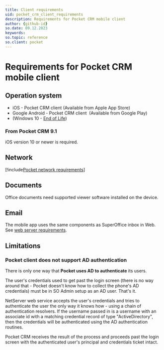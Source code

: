 ```yaml
---
title: Client requirements
uid: pocket_crm_client_requirements
description: Requirements for Pocket CRM mobile client
author: {github-id}
so.date: 09.12.2023
keywords:
so.topic: reference
so.client: pocket
---
```


# Requirements for Pocket CRM mobile client

## Operation system

* iOS - Pocket CRM client (Available from Apple App Store)
* Google Android - Pocket CRM client  (Available from Google Play)
* (Windows 10 - [End of Life][1])

### From Pocket CRM 9.1

iOS version 10 or newer is required.

## Network

[!include[Pocket network requirements](../includes/mobile-network-req.md)]

## Documents

Office documents need supported viewer software installed on the device.

## Email

The mobile app uses the same components as SuperOffice inbox in Web. See [web server requirements][2].

## Limitations

### Pocket client does not support AD authentication

There is only one way that **Pocket uses AD to authenticate** its users.

The user's credentials used to get past the login screen (there is no way around that - Pocket doesn't know how to collect the phone's AD credentials) must be in SO Admin setup as an AD user. That's it.

NetServer web service accepts the user's credentials and tries to authenticate the user the only way it knows how - using a chain of authentication resolvers. If the username passed in is a username with an associate id with a matching credential record of type "ActiveDirectory", then the credentials will be authenticated using the AD authentication routines.

Pocket CRM receives the result of the process and proceeds past the login screen with the authenticated user's principal and credentials ticket intact.

<!--Referenced links-->
[1]: https://community.superoffice.com/en/product-releases/whats-new/product/pocket-crm-app-end-of-life-for-the-microsoft-windows-10-mobile-phone/
[2]: ../../onsite/requirements/web-client.md
